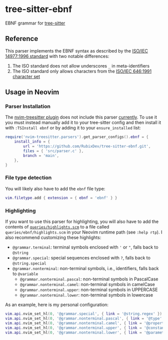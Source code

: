 # tree-sitter-ebnf

EBNF grammar for [tree-sitter](https://github.com/tree-sitter/tree-sitter)

## Reference

This parser implements the EBNF syntax as described by the
[ISO/IEC 14977:1996 standard](https://www.iso.org/standard/26153.html) with two
notable differences:

1. The ISO standard does not allow underscores `_` in meta-identifiers
2. The ISO standard only allows characters from the
   [ISO/IEC 646:1991 character set](https://www.iso.org/standard/4777.html)

## Usage in Neovim

### Parser Installation

The [nvim-treesitter plugin](https://github.com/nvim-treesitter/nvim-treesitter)
does not include this parser
[currently](https://github.com/nvim-treesitter/nvim-treesitter/pull/3574). To
use it you must instead manually add it to your tree-sitter config and then
install it with `:TSInstall ebnf` or by adding it to your `ensure_installed`
list:

```lua
require('nvim-treesitter.parsers').get_parser_configs().ebnf = {
    install_info = {
        url = 'https://github.com/RubixDev/tree-sitter-ebnf.git',
        files = { 'src/parser.c' },
        branch = 'main',
    },
}
```

### File type detection

You will likely also have to add the `ebnf` file type:

```lua
vim.filetype.add { extension = { ebnf = 'ebnf' } }
```

### Highlighting

If you want to use this parser for highlighting, you will also have to add the
contents of [`queries/highlights.scm`](./queries/highlights.scm) to a file
called `queries/ebnf/highlights.scm` in your Neovim runtime path (see
`:help rtp`). I also recommend customizing these highlights:

- `@grammar.terminal`: terminal symbols enclosed with `'` or `"`, falls back to
  `@string`
- `@grammar.special`: special sequences enclosed with `?`, falls back to
  `@string.special`
- `@grammar.nonterminal`: non-terminal symbols, i.e., identifiers, falls back to
  `@variable`
  - `@grammar.nonterminal.pascal`: non-terminal symbols in PascalCase
  - `@grammar.nonterminal.camel`: non-terminal symbols in camelCase
  - `@grammar.nonterminal.upper`: non-terminal symbols in UPPERCASE
  - `@grammar.nonterminal.lower`: non-terminal symbols in lowercase

As an example, here is my personal configuration:

```lua
vim.api.nvim_set_hl(0, '@grammar.special', { link = '@string.regex' })
vim.api.nvim_set_hl(0, '@grammar.nonterminal.pascal', { link = '@type' })
vim.api.nvim_set_hl(0, '@grammar.nonterminal.camel', { link = '@property' })
vim.api.nvim_set_hl(0, '@grammar.nonterminal.upper', { link = '@constant' })
vim.api.nvim_set_hl(0, '@grammar.nonterminal.lower', { link = '@parameter' })
```
